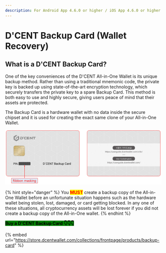 ```yaml
---
description: For Android App 4.6.0 or higher / iOS App 4.6.0 or higher
---
```


# D'CENT Backup Card (Wallet Recovery)

## What is a D'CENT Backup Card?

One of the key conveniences of the D'CENT All-in-One Wallet is its unique backup method. Rather than using a traditional mnemonic code, the private key is backed up using state-of-the-art encryption technology, which securely transfers the private key to a spare Backup Card. This method is both easy to use and highly secure, giving users peace of mind that their assets are protected.

The Backup Card is a hardware wallet with no data inside the secure chipset and it is used for creating the exact same clone of your All-in-One Wallet.  &#x20;

<div align="left">

<img src="../../.gitbook/assets/backupcard01_en.png" alt="">

</div>

{% hint style="danger" %}
You <mark style="color:red;">**MUST**</mark> create a backup copy of the All-in-One Wallet before an unfortunate situation happens such as the hardware wallet being stolen, lost, damaged, or card getting blocked. In any one of these situations, all cryptocurrency assets will be lost forever if you did not create a backup copy of the All-in-One wallet.
{% endhint %}

<mark style="background-color:green;">**Buy a D'CENT Backup Card  👇👇👇**</mark>

{% embed url="https://store.dcentwallet.com/collections/frontpage/products/backup-card" %}

###
